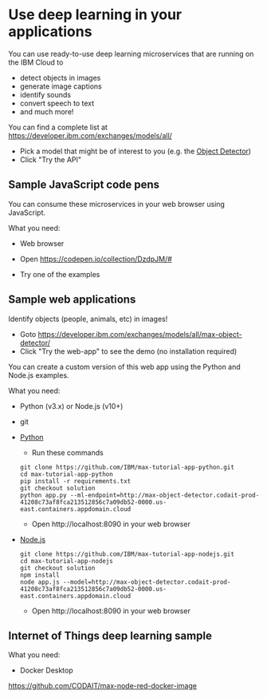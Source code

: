 # Use deep learning in your applications

You can use ready-to-use deep learning microservices that are running on the IBM Cloud to 
- detect objects in images
- generate image captions
- identify sounds
- convert speech to text
- and much more!

You can find a complete list at https://developer.ibm.com/exchanges/models/all/
- Pick a model that might be of interest to you (e.g. the [Object Detector](https://developer.ibm.com/exchanges/models/all/max-object-detector/))
- Click "Try the API" 


## Sample JavaScript code pens

You can consume these microservices in your web browser using JavaScript.

What you need:
 - Web browser
 
- Open https://codepen.io/collection/DzdpJM/#
- Try one of the examples

## Sample web applications

Identify objects (people, animals, etc) in images! 
- Goto https://developer.ibm.com/exchanges/models/all/max-object-detector/
- Click "Try the web-app" to see the demo (no installation required)

You can create a custom version of this web app using the Python and Node.js examples.

What you need:
 - Python (v3.x) or Node.js (v10+)
 - git

- [Python](https://github.com/IBM/max-tutorial-app-python/blob/solution/README.md)

  - Run these commands
   ```
   git clone https://github.com/IBM/max-tutorial-app-python.git
   cd max-tutorial-app-python
   pip install -r requirements.txt
   git checkout solution
   python app.py --ml-endpoint=http://max-object-detector.codait-prod-41208c73af8fca213512856c7a09db52-0000.us-east.containers.appdomain.cloud
   ```
  - Open http://localhost:8090 in your web browser

- [Node.js](https://github.com/IBM/max-tutorial-app-nodejs/blob/solution/README.md)
  ```
  git clone https://github.com/IBM/max-tutorial-app-nodejs.git
  cd max-tutorial-app-nodejs
  git checkout solution
  npm install
  node app.js --model=http://max-object-detector.codait-prod-41208c73af8fca213512856c7a09db52-0000.us-east.containers.appdomain.cloud
  ```
    - Open http://localhost:8090 in your web browser


## Internet of Things deep learning sample

What you need:
- Docker Desktop

https://github.com/CODAIT/max-node-red-docker-image
